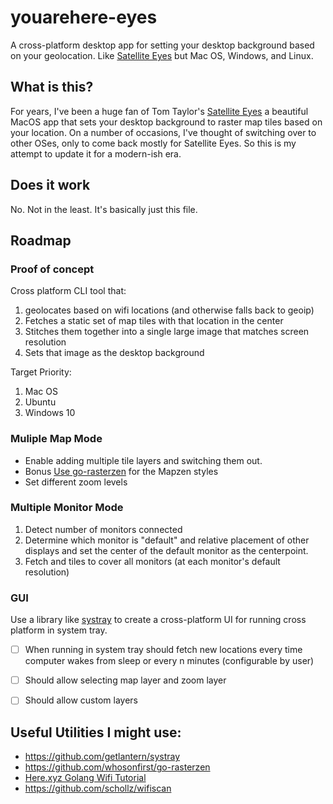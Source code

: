 # youarehere-eyes

A cross-platform desktop app for setting your desktop background based on your geolocation. Like [Satellite Eyes](https://github.com/tomtaylor/satellite-eyes) but Mac OS, Windows, and Linux.

## What is this?

For years, I've been a huge fan of Tom Taylor's [Satellite Eyes](https://github.com/tomtaylor/satellite-eyes) a beautiful MacOS app that sets your desktop background to raster map tiles based on your location. On a number of occasions, I've thought of switching over to other OSes, only to come back mostly for Satellite Eyes. So this is my attempt to update it for a modern-ish era.

## Does it work

No. Not in the least. It's basically just this file.

## Roadmap

### Proof of concept

Cross platform CLI tool that:

1. geolocates based on wifi locations (and otherwise falls back to geoip)
2. Fetches a static set of map tiles with that location in the center
3. Stitches them together into a single large image that matches screen resolution
4. Sets that image as the desktop background

Target Priority:

1. Mac OS
2. Ubuntu
3. Windows 10

### Muliple Map Mode

* Enable adding multiple tile layers and switching them out.
* Bonus [Use go-rasterzen](https://github.com/whosonfirst/go-rasterzen) for the Mapzen styles
* Set different zoom levels

### Multiple Monitor Mode

1. Detect number of monitors connected
2. Determine which monitor is "default" and relative placement of other displays and set the center of the default monitor  as the centerpoint.
3. Fetch and tiles to cover all monitors (at each monitor's default resolution)

### GUI
Use a library like [systray](https://github.com/getlantern/systray) to create a cross-platform UI for running cross platform in system tray.

* [ ] When running in system tray should fetch new locations every time computer wakes from sleep or every n minutes (configurable by user)
* [ ] Should allow selecting map layer and zoom layer
* [ ] Should allow custom layers


## Useful Utilities I might use:

* https://github.com/getlantern/systray
* https://github.com/whosonfirst/go-rasterzen
* [Here.xyz Golang Wifi Tutorial](https://developer.here.com/blog/tracking-a-raspberry-pi-with-wlan-and-golang-then-displaying-the-results-with-here-xyz)
* https://github.com/schollz/wifiscan

